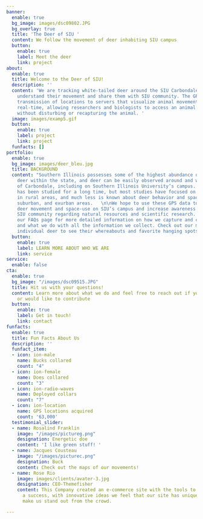 ```yaml
---
banner:
  enable: true
  bg_image: images/dsc09802.JPG
  bg_overlay: true
  title: 'The Deer of SIU '
  content: We follow the movement of deer inhabiting SIU campus
  button:
    enable: true
    label: Meet the deer
    link: project
about:
  enable: true
  title: Welcome to the Deer of SIU!
  description: ''
  content: 'We are tracking white-tailed deer around the SIU Carbondale campus to
    understand their movement and share them with SIU community. The GPS collars allow
    transmission of locations to servers that visualize animal movement, in almost
    real-time, allowing researchers and biologists to access an animal’s locations
    without disturbing or recapturing the animal. '
  image: images/examp5.gif
  button:
    enable: true
    label: project
    link: project
  funfacts: []
portfolio:
  enable: true
  bg_image: images/deer_bleu.jpg
  title: BACKGROUND
  content: "Southern Illinois possesses some of the highest abundance of white-tailed
    deer within the state, and deer can be easily observed around and within the city
    of Carbondale, including on Southern Illinois University’s campus. Deer behavior
    has been studied for a long time, but most studies have focused on deer behavior
    in rural areas, and much less is known about deer behavior and space-use in urban,
    suburban, and exurban areas.   \n\nWe hope to use these GPS data to better understand
    deer movement and space-use on SIU’s campus and increase awareness within the
    SIU community regarding natural resources and scientific research. Please see
    our FAQs page for more detailed information on how we capture and collar the deer
    and what we do with all the information we collect. Check out our maps of each
    individual deer to see their whereabouts and favorite hanging spots.  "
  button:
    enable: true
    label: LEARN MORE ABOUT WHO WE ARE
    link: service
service:
  enable: false
cta:
  enable: true
  bg_image: "/images/dsc09515.JPG"
  title: Hit us with your questions!
  content: Learn more about what we do and feel free to reach out if you have questions
    or would like to contribute
  button:
    enable: true
    label: Get in touch!
    link: contact
funfacts:
  enable: true
  title: Fun Facts About Us
  description: ''
  funfact_item:
  - icon: ion-male
    name: Bucks collared
    count: "4"
  - icon: ion-female
    name: Does collared
    count: "3"
  - icon: ion-radio-waves
    name: Deployed collars
    count: "7"
  - icon: ion-location
    name: GPS locations acquired
    count: '63,000'
  testimonial_slider:
  - name: Rosalind Franklin
    image: "/images/pictureg.png"
    designation: Energetic doe
    content: 'I like green stuff! '
  - name: Jacques Cousteau
    image: "/images/picturec.png"
    designation: Buck
    content: Check out the maps of our movements!
  - name: Rose Rio
    image: images/clients/avater-3.jpg
    designation: CEO-Themefisher
    content: This Company created an e-commerce site with the tools to make our business
      a success, with innovative ideas we feel that our site has unique elements that
      make us stand out from the crowd.

---
```

